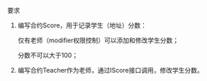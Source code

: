 
要求
1. 编写合约Score，用于记录学生（地址）分数：

      仅有老师（modifier权限控制）可以添加和修改学生分数；
      
      分数不可以大于100；
      
2. 编写合约Teacher作为老师，通过IScore接口调用，修改学生分数。
